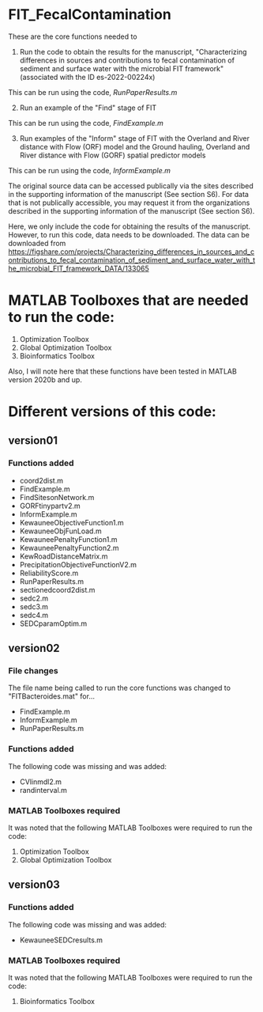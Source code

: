 # FIT_FecalContamination

These are the core functions needed to 

1) Run the code to obtain the results for the manuscript, "Characterizing differences in sources and contributions to fecal contamination of sediment and surface water with the microbial FIT framework"
(associated with the ID es-2022-00224x)

This can be run using the code, *RunPaperResults.m*

2) Run an example of the "Find" stage of FIT

This can be run using the code, *FindExample.m*

3) Run examples of the "Inform" stage of FIT with the Overland and River distance with Flow (ORF) model and the Ground hauling, Overland and River distance with Flow (GORF) spatial predictor models 

This can be run using the code, *InformExample.m*

The original source data can be accessed publically via the sites described in the supporting information of the manuscript (See section S6). 
For data that is not publically accessible, you may request it from the organizations described in the supporting information of the manuscript (See section S6).

Here, we only include the code for obtaining the results of the manuscript. However, to run this code, data needs to be downloaded. The data can be downloaded from https://figshare.com/projects/Characterizing_differences_in_sources_and_contributions_to_fecal_contamination_of_sediment_and_surface_water_with_the_microbial_FIT_framework_DATA/133065

# MATLAB Toolboxes that are needed to run the code: 
  1) Optimization Toolbox
  2) Global Optimization Toolbox
  3) Bioinformatics Toolbox

Also, I will note here that these functions have been tested in MATLAB version 2020b and up. 

# Different versions of this code: 
## version01 
### Functions added 
  - coord2dist.m
  - FindExample.m
  - FindSitesonNetwork.m
  - GORFtinypartv2.m
  - InformExample.m
  - KewauneeObjectiveFunction1.m
  - KewauneeObjFunLoad.m
  - KewauneePenaltyFunction1.m
  - KewauneePenaltyFunction2.m
  - KewRoadDistanceMatrix.m
  - PrecipitationObjectiveFunctionV2.m
  - ReliabilityScore.m
  - RunPaperResults.m
  - sectionedcoord2dist.m
  - sedc2.m
  - sedc3.m
  - sedc4.m
  - SEDCparamOptim.m 

## version02 
### File changes
The file name being called to run the core functions was changed to "FITBacteroides.mat" for...
  - FindExample.m
  - InformExample.m
  - RunPaperResults.m 

### Functions added
The following code was missing and was added: 
  - CVlinmdl2.m
  - randinterval.m

### MATLAB Toolboxes required
It was noted that the following MATLAB Toolboxes were required to run the code: 
  1. Optimization Toolbox
  2. Global Optimization Toolbox

## version03 
### Functions added
The following code was missing and was added: 
  - KewauneeSEDCresults.m 

### MATLAB Toolboxes required
It was noted that the following MATLAB Toolboxes were required to run the code: 
  1) Bioinformatics Toolbox 






